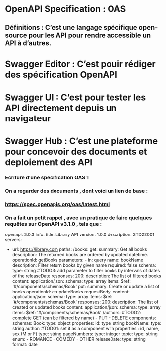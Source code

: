 # OpenAPI Specification : OAS

## Définitions : C’est une langage spécifique open-source pour les API pour rendre accessible un API à d’autres.

# Swagger Editor : C’est pouir rédiger des spécification OpenAPI
# Swagger UI : C’est pour tester les API directement depuis un navigateur
# Swagger Hub : C’est une plateforme pour concevoir des documents et deploiement des API

### Ecriture d’une spécification OAS 1
 
### On a regarder des documents , dont voici un lien de base :
### https://spec.openapis.org/oas/latest.html

### On a fait un petit rappel , avec un pratique de faire quelques requêtes sur OpenAPI v3.1.0 , tels que :		

openapi: 3.0.3
info:
  title: Library API
  version: 1.0.0
  description: STD22001
servers:
  - url: https://library.com
paths:
  /books:
    get:
      summary: Get all books
      description: The returned books are ordered by updated datetime.
      operationId: getBooks
      parameters:
        - in: query
          name: bookName
          description: Filter return books by given name
          required: false
          schema:
            type: string
        #TODO3: add parameter to filter books by intervals of dates of the releaseDate
      responses:
        200:
          description: The list of filtered books
          content:
            application/json:
              schema:
                type: array
                items:
                  $ref: '#/components/schemas/Book'
    put:
      summary: Create or update a list of books
      operationId: crupdateBooks
      requestBody:
        content:
          application/json:
            schema:
              type: array
              items:
                $ref: '#/components/schemas/Book'
      responses:
        200:
          description: The list of created or updated books
          content:
            application/json:
              schema:
                type: array
                items:
                  $ref: '#/components/schemas/Book'
  /authors:
  #TODO2: complete GET (can be filtered by name) - PUT - DELETE
components:
  schemas:
    Book:
      type: object
      properties:
        id:
          type: string
        bookName:
          type: string
        author:
          #TODO1: set it as a component with properties : id, name, sex (M or F)
          type: string
        pageNumbers:
          type: integer
        topic:
          type: string
          enum:
            - ROMANCE
            - COMEDY
            - OTHER
        releaseDate:
          type: string
          format: date
